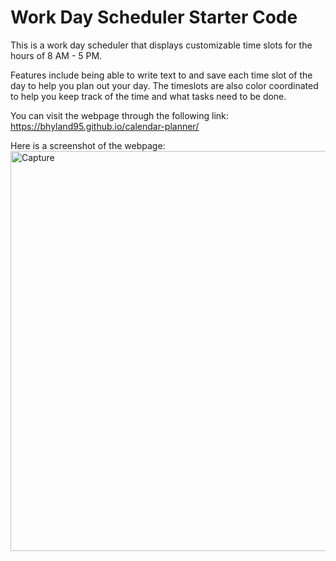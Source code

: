 # Work Day Scheduler Starter Code

This is a work day scheduler that displays customizable time slots for the hours of 8 AM - 5 PM.

Features include being able to write text to and save each time slot of the day to help you plan out your day.
The timeslots are also color coordinated to help you keep track of the time and what tasks need to be done. 

You can visit the webpage through the following link: https://bhyland95.github.io/calendar-planner/

Here is a screenshot of the webpage:
<img width="640" alt="Capture" src="https://user-images.githubusercontent.com/84405590/130679918-c36e307f-59b3-45f7-a8d7-c75d3a4f6f37.PNG">

